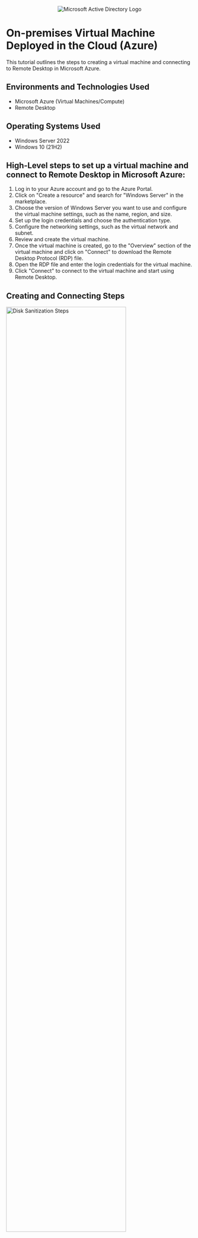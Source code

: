 <p align="center">
<img src="https://i.imgur.com/pU5A58S.png" alt="Microsoft Active Directory Logo"/>
</p>

<h1>On-premises Virtual Machine Deployed in the Cloud (Azure)</h1>
This tutorial outlines the steps to creating a virtual machine and connecting to Remote Desktop in Microsoft Azure.<br />


<h2>Environments and Technologies Used</h2>

- Microsoft Azure (Virtual Machines/Compute)
- Remote Desktop

<h2>Operating Systems Used </h2>

- Windows Server 2022
- Windows 10 (21H2)

<h2>High-Level steps to set up a virtual machine and connect to Remote Desktop in Microsoft Azure:</h2>

1. Log in to your Azure account and go to the Azure Portal.
2. Click on "Create a resource" and search for "Windows Server" in the marketplace.
3. Choose the version of Windows Server you want to use and configure the virtual machine settings, such as the name, region, and size.
4. Set up the login credentials and choose the authentication type.
5. Configure the networking settings, such as the virtual network and subnet.
6. Review and create the virtual machine.
7. Once the virtual machine is created, go to the "Overview" section of the virtual machine and click on "Connect" to download the Remote Desktop Protocol (RDP) file.
8. Open the RDP file and enter the login credentials for the virtual machine.
9. Click "Connect" to connect to the virtual machine and start using Remote Desktop.


<h2>Creating and Connecting Steps</h2>

<p>
<img src="https://i.imgur.com/DJmEXEB.png" height="80%" width="80%" alt="Disk Sanitization Steps"/>
</p>
<p>
Lorem ipsum dolor sit amet, consectetur adipiscing elit, sed do eiusmod tempor incididunt ut labore et dolore magna aliqua. Ut enim ad minim veniam, quis nostrud exercitation ullamco laboris nisi ut aliquip ex ea commodo consequat. Duis aute irure dolor in reprehenderit in voluptate velit esse cillum dolore eu fugiat nulla pariatur.
</p>
<br />

<p>
<img src="https://i.imgur.com/DJmEXEB.png" height="80%" width="80%" alt="Disk Sanitization Steps"/>
</p>
<p>
Lorem ipsum dolor sit amet, consectetur adipiscing elit, sed do eiusmod tempor incididunt ut labore et dolore magna aliqua. Ut enim ad minim veniam, quis nostrud exercitation ullamco laboris nisi ut aliquip ex ea commodo consequat. Duis aute irure dolor in reprehenderit in voluptate velit esse cillum dolore eu fugiat nulla pariatur.
</p>
<br />

<p>
<img src="https://i.imgur.com/DJmEXEB.png" height="80%" width="80%" alt="Disk Sanitization Steps"/>
</p>
<p>
Lorem ipsum dolor sit amet, consectetur adipiscing elit, sed do eiusmod tempor incididunt ut labore et dolore magna aliqua. Ut enim ad minim veniam, quis nostrud exercitation ullamco laboris nisi ut aliquip ex ea commodo consequat. Duis aute irure dolor in reprehenderit in voluptate velit esse cillum dolore eu fugiat nulla pariatur.
</p>
<br />
That's it! You should now be able to access your virtual machine through Remote Desktop.
